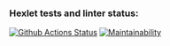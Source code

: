 ### Hexlet tests and linter status:
[![Github Actions Status](https://github.com/AlexanderPotapkov/python-project-lvl1/workflows/github-actions/badge.svg)](https://github.com/AlexanderPotapkov/python-project-lvl1/actions)
[![Maintainability](https://api.codeclimate.com/v1/badges/7551901b394d73c5be6e/maintainability)](https://codeclimate.com/github/AlexanderPotapkov/python-project-lvl1/maintainability)
